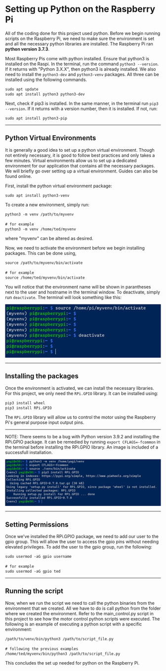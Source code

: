 # Setting up Python on the Raspberry Pi

All of the coding done for this project used python. Before we begin running scripts on the Raspberry Pi, we need to make sure the environment is set and all the necessary python libraries are installed. The Raspberry Pi ran **python version 3.7.3**.

Most Raspberry Pis come with python installed. Ensure that python3 is installed on the Raspi. In the terminal, run the command `python3 --version`. If it returns with "Python 3.X.X", then python3 is already installed. We also need to install the `python3-dev` and `python3-venv` packages. All three can be installed using the following commands.

    sudo apt update
    sudo apt install python3 python3-dev

Next, check if pip3 is installed. In the same manner, in the terminal run `pip3 --version`. If it returns with a version number, then it is installed. If not, run:

    sudo apt install python3-pip

***

## Python Virtual Environments

It is generally a good idea to set up a python virtual environment. Though not entirely necessary, it is good to follow best practices and only takes a few minutes. Virtual environments allow us to set up a dedicated environment for our application that contains all the necessary packages. We will briefly go over setting up a virtual environment. Guides can also be found online.

First, install the python virtual environment package:

    sudo apt install python3-venv

To create a new environment, simply run:

    python3 -m venv /path/to/myvenv

    # for example
    python3 -m venv /home/ted/myvenv

where "myvenv" can be altered as desired.

Now, we need to activate the environment before we begin installing packages. This can be done using,

    source /path/to/myvenv/bin/activate

    # for example
    source /home/ted/myvenv/bin/activate

You will notice that the environment name will be shown in parantheses next to the user and hostname in the terminal window. To deactivate, simply run `deactivate`. The terminal will look something like this:

![](./images/activate.PNG)

***

## Installing the packages

Once the environment is activated, we can install the necessary libraries. For this project, we only need the `RPi.GPIO` library. It can be installed using:

    pip3 install wheel
    pip3 install RPi.GPIO

The `RPi.GPIO` library will allow us to control the motor using the Raspberry Pi's general purpose input output pins.

***
NOTE: There seems to be a bug with Python version 3.9.2 and installing the RPi.GPIO package. It can be remedied by running `export CFLAGS=-fcommon` in the terminal before installing the RPi.GPIO library. An image is included of a successfull installation.

![](./images/error.PNG)

***

## Setting Permissions

Once we've installed the RPi.GPIO package, we need to add our user to the gpio group. This will allow the user to access the gpio pins without needing elevated privileges. To add the user to the gpio group, run the following:

    sudo usermod -aG gpio username

    # for example
    sudo usermod -aG gpio ted

***

## Running the script

Now, when we run the script we need to call the python binaries from the environment that we created. All we have to do is call python from the folder where we created the environment. Refer to the main\_control.py script in this project to see how the motor control python scripts were executed. The following is an example of executing a python script with a specific environment:

    /path/to/venv/bin/python3 /path/to/script_file.py

    # following the previous examples
    /home/ted/myvenv/bin/python3 /path/to/script_file.py

This concludes the set up needed for python on the Raspberry Pi.
